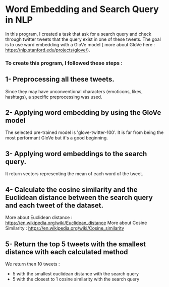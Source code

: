# Word Embedding and Search Query in NLP

In this program, I created a task that ask for a search query and check through twitter tweets that the query exist in one of these tweets. The goal is to use word embedding with a GloVe model ( more about GloVe here : https://nlp.stanford.edu/projects/glove/).

### To create this program, I followed these steps : 

## 1- Preprocessing all these tweets. 
Since they may have unconventional characters (emoticons, likes, hashtags), a specific preprocessing was used.

## 2- Applying word embedding by using the GloVe model
The selected pre-trained model is 'glove-twitter-100'. It is far from being the most performant GloVe but it's a good beginning.

## 3- Applying word embeddings to the search query.
It return vectors representing the mean of each word of the tweet.

## 4- Calculate the cosine similarity and the Euclidean distance between the search query and each tweet of the dataset. 
More about Euclidean distance : https://en.wikipedia.org/wiki/Euclidean_distance
More about Cosine Similarity : https://en.wikipedia.org/wiki/Cosine_similarity
## 5- Return the top 5 tweets with the smallest distance with each calculated method 
We return then 10 tweets : 
- 5 with the smallest euclidean distance with the search query 
- 5 with the closest to 1 cosine similarity with the search query
